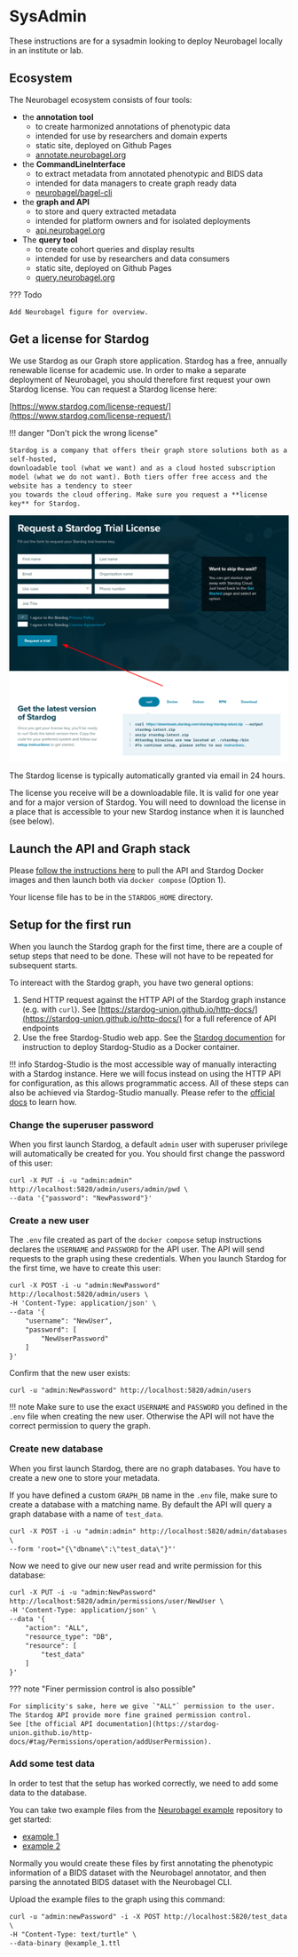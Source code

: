 # SysAdmin

These instructions are for a sysadmin looking to deploy Neurobagel locally in an institute or lab.

## Ecosystem

The Neurobagel ecosystem consists of four tools:

- the **annotation tool** 
    - to create harmonized annotations of phenotypic data
    - intended for use by researchers and domain experts
    - static site, deployed on Github Pages
    - [annotate.neurobagel.org](https://annotate.neurobagel.org)
- the **CommandLineInterface** 
    - to extract metadata from annotated phenotypic and BIDS data
    - intended for data managers to create graph ready data
    - [neurobagel/bagel-cli](https://github.com/neurobagel/bagel-cli)
- the **graph and API**
    - to store and query extracted metadata
    - intended for platform owners and for isolated deployments
    - [api.neurobagel.org](https://api.neurobagel.org)
- The **query tool**
    - to create cohort queries and display results
    - intended for use by researchers and data consumers
    - static site, deployed on Github Pages
    - [query.neurobagel.org](https://query.neurobagel.org)


??? Todo

    Add Neurobagel figure for overview.

## Get a license for Stardog

We use Stardog as our Graph store application. 
Stardog has a free, annually renewable license for academic use.
In order to make a separate deployment of Neurobagel, 
you should therefore first request your own Stardog license.
You can request a Stardog license here:

[https://www.stardog.com/license-request/](https://www.stardog.com/license-request/)

!!! danger "Don't pick the wrong license"

    Stardog is a company that offers their graph store solutions both as a self-hosted,
    downloadable tool (what we want) and as a cloud hosted subscription model (what we do not want). Both tiers offer free access and the website has a tendency to steer
    you towards the cloud offering. Make sure you request a **license key** for Stardog.

![This is what requesting the license would look like](imgs/stardog_request.png)

The Stardog license is typically automatically granted via email in 24 hours. 

The license you receive will be a downloadable file. 
It is valid for one year and for a major version of Stardog.
You will need to download the license in a place that is accessible
to your new Stardog instance when it is launched (see below).


## Launch the API and Graph stack

Please [follow the instructions here](https://github.com/neurobagel/api/blob/main/README.md#docker) 
to pull the API and Stardog Docker images
and then launch both via `docker compose` (Option 1).

Your license file has to be in the `STARDOG_HOME` directory.

## Setup for the first run

When you launch the Stardog graph for the first time,
there are a couple of setup steps that need to be done. 
These will not have to be repeated for subsequent starts.

To intereact with the Stardog graph, 
you have two general options:

1. Send HTTP request against the HTTP API of the Stardog graph instance (e.g. with `curl`). See [https://stardog-union.github.io/http-docs/](https://stardog-union.github.io/http-docs/) for a full reference of API endpoints
2. Use the free Stardog-Studio web app. See the [Stardog documention](https://docs.stardog.com/stardog-applications/dockerized_access#stardog-studio) for instruction to deploy Stardog-Studio as a Docker container.


!!! info 
    Stardog-Studio is the most accessible way 
    of manually interacting with a Stardog instance. 
    Here we will focus instead on using the HTTP API for configuration,
    as this allows programmatic access.
    All of these steps can also be achieved via Stardog-Studio manually.
    Please refer to the 
    [official docs](https://docs.stardog.com/stardog-applications/studio/) to learn how.


### Change the superuser password

When you first launch Stardog, 
a default `admin` user with superuser privilege
will automatically be created for you.
You should first change the password of this user:


```console
curl -X PUT -i -u "admin:admin" http://localhost:5820/admin/users/admin/pwd \
--data '{"password": "NewPassword"}'
```

### Create a new user

The `.env` file created as part of the `docker compose` setup instructions
declares the `USERNAME` and `PASSWORD` for the API user.
The API will send requests to the graph using these credentials.
When you launch Stardog for the first time, 
we have to create this user:

```console
curl -X POST -i -u "admin:NewPassword" http://localhost:5820/admin/users \
-H 'Content-Type: application/json' \
--data '{
    "username": "NewUser",
    "password": [
        "NewUserPassword"
    ]
}'
```

Confirm that the new user exists:

```console
curl -u "admin:NewPassword" http://localhost:5820/admin/users
```

!!! note
    Make sure to use the exact `USERNAME` and `PASSWORD` you
    defined in the `.env` file when creating the new user.
    Otherwise the API will not have the correct permission
    to query the graph.

### Create new database

When you first launch Stardog,
there are no graph databases.
You have to create a new one to store
your metadata.

If you have defined a custom `GRAPH_DB` name in the `.env` file,
make sure to create a database with a matching name.
By default the API will query a graph database
with a name of `test_data`.

```console
curl -X POST -i -u "admin:admin" http://localhost:5820/admin/databases \
--form 'root="{\"dbname\":\"test_data\"}"'
```

Now we need to give our new user read and write permission for 
this database:

```console
curl -X PUT -i -u "admin:NewPassword" http://localhost:5820/admin/permissions/user/NewUser \
-H 'Content-Type: application/json' \
--data '{
    "action": "ALL",
    "resource_type": "DB",
    "resource": [
        "test_data"
    ]
}'
```

??? note "Finer permission control is also possible"

    For simplicity's sake, here we give `"ALL"` permission to the user.
    The Stardog API provide more fine grained permission control.
    See [the official API documentation](https://stardog-union.github.io/http-docs/#tag/Permissions/operation/addUserPermission).


### Add some test data

In order to test that the setup has worked correctly,
we need to add some data to the database.

You can take two example files from the [Neurobagel
example](https://github.com/neurobagel/examples) repository to get started:

- [example 1](https://github.com/neurobagel/examples/blob/4ccfffba5330242175e22b0bfa1813625186f9c1/example_1.ttl)
- [example 2](https://github.com/neurobagel/examples/blob/4ccfffba5330242175e22b0bfa1813625186f9c1/example_2.ttl)

Normally you would create these files by first annotating
the phenotypic information of a BIDS dataset with the 
Neurobagel annotator, and then parsing the annotated BIDS
dataset with the Neurobagel CLI.

Upload the example files to the graph using this command:

```console
curl -u "admin:newPassword" -i -X POST http://localhost:5820/test_data \
-H "Content-Type: text/turtle" \
--data-binary @example_1.ttl
```
